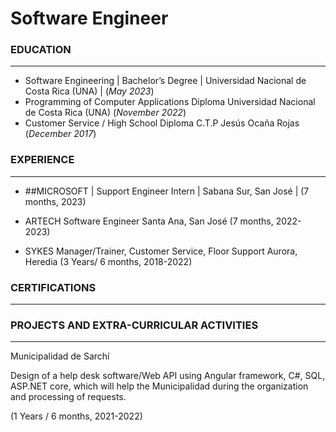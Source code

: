 # Software Engineer

### EDUCATION
_________________________________________________________________

- Software Engineering | Bachelor’s Degree | Universidad Nacional de Costa Rica (UNA) | (_May 2023_)								       		
- Programming of Computer Applications Diploma Universidad Nacional de Costa Rica (UNA) (_November 2022_)	 			        		
- Customer Service / High School Diploma C.T.P Jesús Ocaña Rojas (_December 2017_)

### EXPERIENCE
_____________________________________________________________________

- ##MICROSOFT 
| Support Engineer Intern
| Sabana Sur, San José 
| (7 months, 2023)

- ARTECH 
Software Engineer 
Santa Ana, San José 
(7 months, 2022-2023)

- SYKES 
Manager/Trainer, Customer Service, Floor Support
Aurora, Heredia 
(3 Years/ 6 months, 2018-2022)

### CERTIFICATIONS
_____________________________________________________________________

### PROJECTS AND EXTRA-CURRICULAR ACTIVITIES
_____________________________________________________________________

Municipalidad de Sarchí 

Design of a help desk software/Web API using Angular framework, C#, SQL, ASP.NET core, which will help the Municipalidad during the 
organization and processing of requests.

(1 Years / 6 months, 2021-2022)



